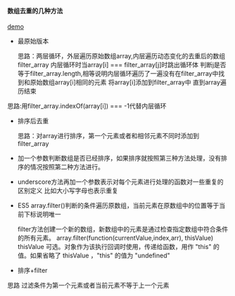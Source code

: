 #### 数组去重的几种方法 

 [demo]((http://jsrun.net/MbgKp/edit))
 
 - 最原始版本
 
   思路：两层循环，外层遍历原始数组array,内层遍历动态变化的去重后的数组filter_array
        内层循环时当array[i] === filter_array[j]时跳出循环体
        判断j是否等于filter_array.length,相等说明内层循环遍历了一遍没有在filter_array中找到和原始数组array[i]相同的元素
        将array[i]添加到filter_array中
        直到array遍历结束

  思路:用filter_array.indexOf(array[i]) === -1代替内层循环

- 排序后去重

  思路：对array进行排序，第一个元素或者和相邻元素不同时添加到filter_array

 
- 加一个参数判断数组是否已经排序，如果排序就按照第三种方法处理，没有排序的情况按照第二种方法进行。


- underscore方法再加一个参数表示对每个元素进行处理的函数对一些重复的区别定义 比如大小写字母也表示重复

  
- ES5 array.filter()判断的条件遍历原数组，当前元素在原数组中的位置等于当前下标说明唯一

  filter方法创建一个新的数组，新数组中的元素是通过检查指定数组中符合条件的所有元素。
  array.filter(function(currentValue,index,arr), thisValue)
  thisValue	可选。对象作为该执行回调时使用，传递给函数，用作 "this" 的值。如果省略了 thisValue ，"this" 的值为 "undefined"
  
- 排序+filter
  
 思路 过滤条件为第一个元素或者当前元素不等于上一个元素
